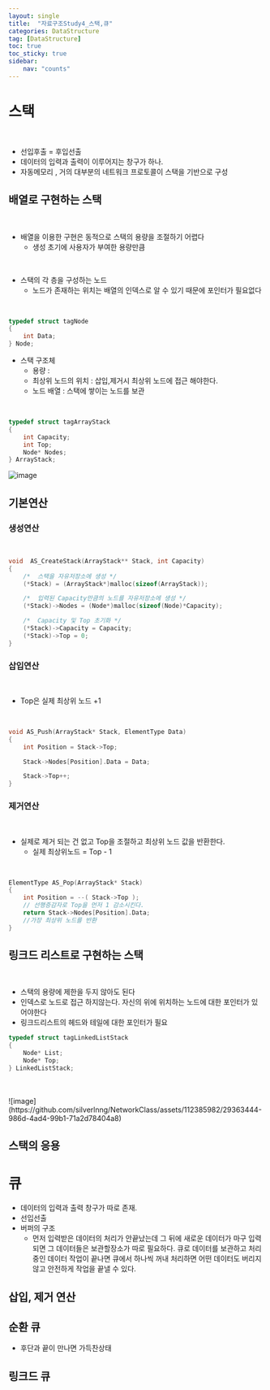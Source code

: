```yaml
---
layout: single
title:  "자료구조Study4_스택,큐"
categories: DataStructure
tag: [DataStructure]
toc: true
toc_sticky: true
sidebar:
    nav: "counts"
---
```


# 스택
<br>

* 선입후출 = 후입선출
* 데이터의 입력과 출력이 이루어지는 창구가 하나.
* 자동메모리 , 거의 대부분의 네트워크 프로토콜이 스택을 기반으로 구성

## 배열로 구현하는 스택
<br>

* 배열을 이용한 구현은 동적으로 스택의 용량을 조절하기 어렵다
    * 생성 초기에 사용자가 부여한 용량만큼

<br>

* 스택의 각 층을 구성하는 노드
    * 노드가 존재하는 위치는 배열의 인덱스로 알 수 있기 때문에 포인터가 필요없다

<br>

```cpp
typedef struct tagNode
{
    int Data;
} Node;
```

* 스택 구조체
    * 용량 :
    * 최상위 노드의 위치 : 삽입,제거시 최상위 노드에 접근 해야한다.
    * 노드 배열 : 스택에 쌓이는 노드를 보관
<br>


```cpp
typedef struct tagArrayStack
{
    int Capacity;
    int Top;
    Node* Nodes;
} ArrayStack;
```

![image](https://github.com/silverlnng/NetworkClass/assets/112385982/203a396c-392d-4bee-bb15-4a1aee1d6304)

## 기본연산

### 생성연산

<br>

```cpp
void  AS_CreateStack(ArrayStack** Stack, int Capacity)
{
    /*  스택을 자유저장소에 생성 */
    (*Stack) = (ArrayStack*)malloc(sizeof(ArrayStack));

    /*  입력된 Capacity만큼의 노드를 자유저장소에 생성 */
    (*Stack)->Nodes = (Node*)malloc(sizeof(Node)*Capacity);

    /*  Capacity 및 Top 초기화 */
    (*Stack)->Capacity = Capacity;
    (*Stack)->Top = 0;
}
```

### 삽입연산
<br>

* Top은 실제 최상위 노드 +1

<br>

```cpp
void AS_Push(ArrayStack* Stack, ElementType Data)
{
    int Position = Stack->Top;

    Stack->Nodes[Position].Data = Data;

    Stack->Top++;
}
```

### 제거연산
<br>

* 실제로 제거 되는 건 없고 Top을 조절하고 최상위 노드 값을 반환한다. 
    * 실제 최상위노드 = Top - 1

<br>

```cpp
ElementType AS_Pop(ArrayStack* Stack)
{
    int Position = --( Stack->Top );
    // 선행증감자로 Top을 먼저 1 감소시킨다.
    return Stack->Nodes[Position].Data;
    //가장 최상위 노드를 반환
}
```





## 링크드 리스트로 구현하는 스택

<br>

* 스택의 용량에 제한을 두지 않아도 된다
* 인덱스로 노드로 접근 하지않는다. 자신의 위에 위치하는 노드에 대한 포인터가 있어야한다
* 링크드리스트의 헤드와 테일에 대한 포인터가 필요

```cpp
typedef struct tagLinkedListStack
{
    Node* List;
    Node* Top;
} LinkedListStack;
```
<br>
<br>
![image](https://github.com/silverlnng/NetworkClass/assets/112385982/29363444-986d-4ad4-99b1-71a2d78404a8)


## 스택의 응용

# 큐

* 데이터의 입력과 출력 창구가 따로 존재.
* 선입선출
* 버퍼의 구조
    * 먼저 입력받은 데이터의 처리가 안끝났는데 그 뒤에 새로운 데이터가 마구 입력되면 그 데이터들은 보관할장소가 따로 필요하다. 큐로 데이터를 보관하고 처리중인 데이터 작업이 끝나면 큐에서 하나씩 꺼내 처리하면 어떤 데이터도 버리지않고 안전하게 작업을 끝낼 수 있다.

## 삽입, 제거 연산

## 순환 큐

* 후단과 끝이 만나면 가득찬상태

## 링크드 큐
